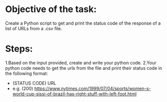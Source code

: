# Objective of the task: 
Create a Python script to get and print the status code of the response of a list of URLs from a .csv file.

# Steps:
1.Based on the input provided, create and write your python code.
2.Your python code needs to get the urls from the file and print their status code in the following format:
   - (STATUS CODE) URL
   - e.g. (200) https://www.nytimes.com/1999/07/04/sports/women-s-world-cup-sissi-of-brazil-has-right-stuff-with-left-foot.html
